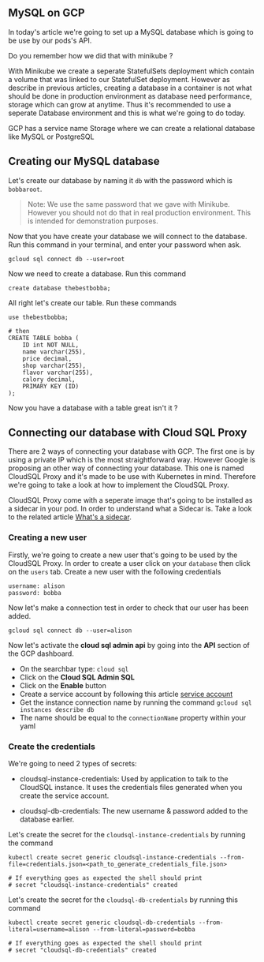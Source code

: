 ## MySQL on GCP

In today's article we're going to set up a MySQL database which is going to be use by our pods's API.

Do you remember how we did that with minikube ?

With Minikube we create a seperate StatefulSets deployment which contain a volume that was linked to our StatefulSet deployment. However as describe in previous articles, creating a database in a container is not what should be done in production environment as database need performance, storage which can grow at anytime. Thus it's recommended to use a seperate Database environment and this is what we're going to do today.

GCP has a service name Storage where we can create a relational database like MySQL or PostgreSQL

## Creating our MySQL database

Let's create our database by naming it ```db``` with the password which is ```bobbaroot```.

> Note: We use the same password that we gave with Minikube. However you should not do that in real production environment. This is intended for demonstration purposes.

Now that you have create your database we will connect to the database. Run this command in your terminal, and enter your password when ask.

```shell
gcloud sql connect db --user=root
```

Now we need to create a database. Run this command 

```shell
create database thebestbobba;
```

All right let's create our table. Run these commands

```shell
use thebestbobba;

# then
CREATE TABLE bobba (
    ID int NOT NULL,
    name varchar(255),
    price decimal,
    shop varchar(255),
    flavor varchar(255),
    calory decimal,
    PRIMARY KEY (ID)
);
```

Now you have a database with a table great isn't it ?

## Connecting our database with Cloud SQL Proxy

There are 2 ways of connecting your database with GCP. The first one is by using a private IP which is the most straightforward way.
However Google is proposing an other way of connecting your database. This one is named CloudSQL Proxy and it's made to be use with Kubernetes in mind. Therefore we're going to take a look at how to implement the CloudSQL Proxy.

CloudSQL Proxy come with a seperate image that's going to be installed as a sidecar in your pod. In order to understand what a Sidecar is. Take a look to the related article [What's a sidecar](../architecture.md#Pod).

### Creating a new user

Firstly, we're going to create a new user that's going to be used by the CloudSQL Proxy. In order to create a user click on your ```database``` then click on the ```users``` tab. Create a new user with the following credentials

```shell
username: alison
password: bobba
``` 

Now let's make a connection test in order to check that our user has been added.

```shell
gcloud sql connect db --user=alison
```

Now let's activate the **cloud sql admin api** by going into the **API** section of the GCP dashboard.
- On the searchbar type: ```cloud sql```
- Click on the **Cloud SQL Admin SQL**
- Click on the **Enable** button
- Create a service account by following this article [service account](https://cloud.google.com/sql/docs/mysql/sql-proxy#create-service-account)
- Get the instance connection name by running the command ```gcloud sql instances describe db```
- The name should be equal to the ```connectionName``` property within your yaml

### Create the credentials

We're going to need 2 types of secrets:

- cloudsql-instance-credentials: Used by application to talk to the CloudSQL instance. It uses the credentials files generated when you create the service account.

- cloudsql-db-credentials: The new username & password added to the database earlier.

Let's create the secret for the ```cloudsql-instance-credentials``` by running the command

```shell
kubectl create secret generic cloudsql-instance-credentials --from-file=credentials.json=<path_to_generate_credentials_file.json>

# If everything goes as expected the shell should print
# secret "cloudsql-instance-credentials" created
```

Let's create the secret for the ```cloudsql-db-credentials``` by running this command

```shell
kubectl create secret generic cloudsql-db-credentials --from-literal=username=alison --from-literal=password=bobba

# If everything goes as expected the shell should print
# secret "cloudsql-db-credentials" created
```

